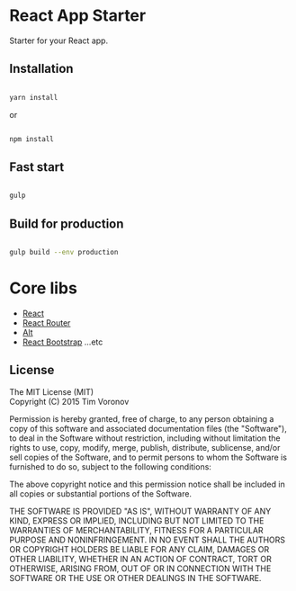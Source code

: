 # React App Starter
Starter for your React app.

## Installation

```sh

yarn install

```

or

```sh

npm install

```

## Fast start

```sh

gulp

```

## Build for production

```sh

gulp build --env production

```


# Core libs

* [React](https://facebook.github.io/react/)
* [React Router](https://github.com/ReactTraining/react-router)
* [Alt](http://alt.js.org/)
* [React Bootstrap](https://react-bootstrap.github.io/)
...etc

## License
The MIT License (MIT)    
Copyright (C) 2015 Tim Voronov

Permission is hereby granted, free of charge, to any person obtaining a copy
of this software and associated documentation files (the "Software"), to deal
in the Software without restriction, including without limitation the rights
to use, copy, modify, merge, publish, distribute, sublicense, and/or sell
copies of the Software, and to permit persons to whom the Software is
furnished to do so, subject to the following conditions:

The above copyright notice and this permission notice shall be included in
all copies or substantial portions of the Software.

THE SOFTWARE IS PROVIDED "AS IS", WITHOUT WARRANTY OF ANY KIND, EXPRESS OR
IMPLIED, INCLUDING BUT NOT LIMITED TO THE WARRANTIES OF MERCHANTABILITY,
FITNESS FOR A PARTICULAR PURPOSE AND NONINFRINGEMENT. IN NO EVENT SHALL THE
AUTHORS OR COPYRIGHT HOLDERS BE LIABLE FOR ANY CLAIM, DAMAGES OR OTHER
LIABILITY, WHETHER IN AN ACTION OF CONTRACT, TORT OR OTHERWISE, ARISING FROM,
OUT OF OR IN CONNECTION WITH THE SOFTWARE OR THE USE OR OTHER DEALINGS IN
THE SOFTWARE.
